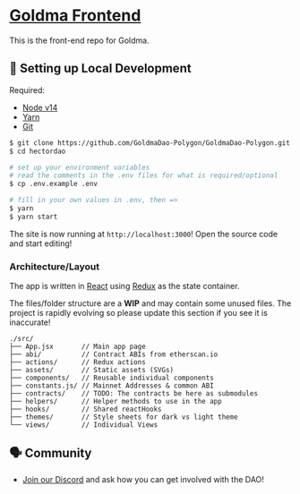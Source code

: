 # [Goldma Frontend](https://app.goldmadao.com/)
This is the front-end repo for Goldma.

##  🔧 Setting up Local Development

Required: 
- [Node v14](https://nodejs.org/download/release/latest-v14.x/)  
- [Yarn](https://classic.yarnpkg.com/en/docs/install/) 
- [Git](https://git-scm.com/downloads)


```bash
$ git clone https://github.com/GoldmaDao-Polygon/GoldmaDao-Polygon.git
$ cd hectordao

# set up your environment variables
# read the comments in the .env files for what is required/optional
$ cp .env.example .env

# fill in your own values in .env, then =>
$ yarn
$ yarn start
```

The site is now running at `http://localhost:3000`!
Open the source code and start editing!

### Architecture/Layout
The app is written in [React](https://reactjs.org/) using [Redux](https://redux.js.org/) as the state container. 

The files/folder structure are a  **WIP** and may contain some unused files. The project is rapidly evolving so please update this section if you see it is inaccurate!

```
./src/
├── App.jsx       // Main app page
├── abi/          // Contract ABIs from etherscan.io
├── actions/      // Redux actions 
├── assets/       // Static assets (SVGs)
├── components/   // Reusable individual components
├── constants.js/ // Mainnet Addresses & common ABI
├── contracts/    // TODO: The contracts be here as submodules
├── helpers/      // Helper methods to use in the app
├── hooks/        // Shared reactHooks
├── themes/       // Style sheets for dark vs light theme
└── views/        // Individual Views
```

## 🗣 Community

* [Join our Discord](https://discord.me/hector) and ask how you can get involved with the DAO!

